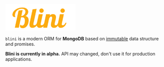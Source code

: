 <img src="./logo.png" width="220" />

`blini` is a modern ORM for **MongoDB** based on [immutable](https://facebook.github.io/immutable-js/) data structure and promises.

**Blini is currently in alpha.** API may changed, don't use it for production applications.

